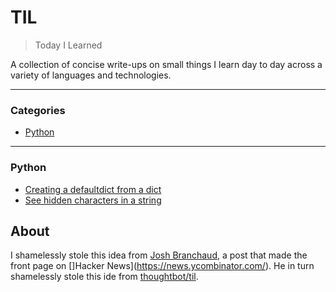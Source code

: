 # TIL

> Today I Learned

A collection of concise write-ups on small things I learn day to day across a variety of languages and technologies.

---

### Categories

* [Python](#python)

---

### Python

- [Creating a defaultdict from a dict](python/creating-a-defaultdict-from-a-dict)
- [See hidden characters in a string](see-hidden-characters-in-a-string.md)


## About

I shamelessly stole this idea from [Josh Branchaud](https://github.com/jbranchaud/),
a post that made the front page on []Hacker News](https://news.ycombinator.com/).
He in turn shamelessly stole this ide from
[thoughtbot/til](https://github.com/thoughtbot/til).
